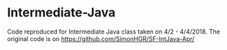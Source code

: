 # Intermediate-Java
Code reproduced for Intermediate Java class taken on 4/2 - 4/4/2018. The original code is on https://github.com/SimonHGR/SF-IntJava-Apr/
